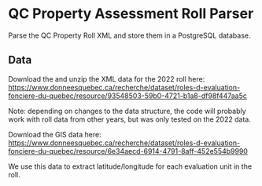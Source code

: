 # QC Property Assessment Roll Parser

Parse the QC Property Roll XML and store them in a PostgreSQL database.

## Data

Download the and unzip the XML data for the 2022 roll here:
https://www.donneesquebec.ca/recherche/dataset/roles-d-evaluation-fonciere-du-quebec/resource/93548503-59b0-4721-b1a8-df98f447aa5c

Note: depending on changes to the data structure, the code will probably work with roll data from other years, but was only tested on the 2022 data.

Download the GIS data here: https://www.donneesquebec.ca/recherche/dataset/roles-d-evaluation-fonciere-du-quebec/resource/6e34aecd-6914-4791-8aff-452e554b9990

We use this data to extract latitude/longitude for each evaluation unit in the roll.